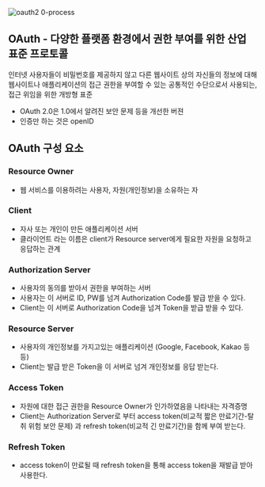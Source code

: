 ![oauth2 0-process](https://github.com/venh312/concept-description/assets/13326651/bc38d22f-5c94-421f-9f50-adfdccdb604d)

## OAuth - 다양한 플랫폼 환경에서 권한 부여를 위한 산업 표준 프로토콜
인터넷 사용자들이 비밀번호를 제공하지 않고 다른 웹사이트 상의 자신들의 정보에 대해 웹사이트나 애플리케이션의 접근 권한을 부여할 수 있는 공통적인 수단으로서 사용되는, 접근 위임을 위한 개방형 표준

- OAuth 2.0은 1.0에서 알려진 보안 문제 등을 개선한 버젼   
- 인증만 하는 것은 openID

## OAuth 구성 요소
### Resource Owner	
- 웹 서비스를 이용하려는 사용자, 자원(개인정보)을 소유하는 자
### Client
- 자사 또는 개인이 만든 애플리케이션 서버
- 클라이언트 라는 이름은 client가 Resource server에게 필요한 자원을 요청하고 응답하는 관계
### Authorization Server	
- 사용자의 동의를 받아서 권한을 부여하는 서버
- 사용자는 이 서버로 ID, PW를 넘겨 Authorization Code를 발급 받을 수 있다.
- Client는 이 서버로 Authorization Code을 넘겨 Token을 받급 받을 수 있다.
### Resource Server	
- 사용자의 개인정보를 가지고있는 애플리케이션 (Google, Facebook, Kakao 등등)
- Client는 발급 받은 Token을 이 서버로 넘겨 개인정보를 응답 받는다.
### Access Token	
- 자원에 대한 접근 권한을 Resource Owner가 인가하였음을 나타내는 자격증명
- Client는 Authorization Server로 부터 access token(비교적 짧은 만료기간-탈취 위험 보안 문제) 과 refresh token(비교적 긴 만료기간)을 함께 부여 받는다.
### Refresh Token	
- access token이 만료될 때 refresh token을 통해 access token을 재발급 받아 사용한다.
